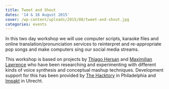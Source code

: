 ```yaml
---
title: Tweet and Shout
dates: '14 & 16 August 2015'
cover: /wp-content/uploads/2015/08/tweet-and-shout.jpg
categories: events
---
```

In this two day workshop we will use computer scripts, karaoke files and online translation/pronunciation services to reinterpret and re-appropriate pop songs and make computers sing our social media streams.

This workshop is based on projects by [Thiago Hersan](http://www.thiagohersan.com/) and [Maximilian Lawrence](http://space1026.com/members/maximillian-lawrence/) who have been researching and experimenting with different kinds of voice synthesis and conceptual mashup techniques. Development support for this has been provided by [The Hacktory](https://www.thehacktory.org/) in Philadelphia and [Impakt](http://impakt.nl/) in Utrecht.
